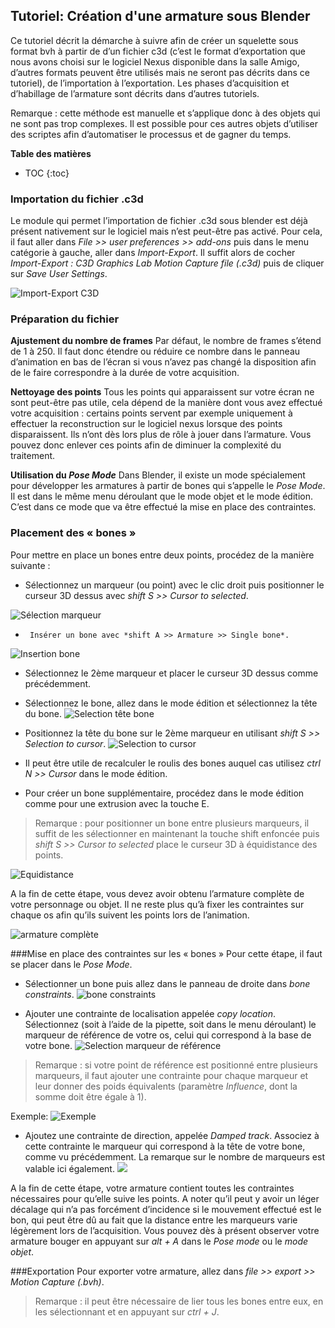 ## Tutoriel: Création d'une armature sous Blender

Ce tutoriel décrit la démarche à suivre afin de créer un squelette sous format bvh à partir de d’un fichier c3d (c’est le format d’exportation que nous avons choisi sur le logiciel Nexus disponible dans la salle Amigo, d’autres formats peuvent être utilisés mais ne seront pas décrits dans ce tutoriel), de l’importation à l’exportation.
Les phases d’acquisition et d’habillage de l’armature sont décrits dans d’autres tutoriels.

Remarque : cette méthode est manuelle et s’applique donc à des objets qui ne sont pas trop complexes. Il est possible pour ces autres objets d’utiliser des scriptes afin d’automatiser le processus et de gagner du temps.

**Table des matières**

* TOC
{:toc}



### Importation du fichier .c3d
Le module qui permet l’importation de fichier .c3d sous blender est déjà présent nativement sur le logiciel mais n’est peut-être pas activé. Pour cela, il faut aller dans *File >> user preferences >> add-ons* puis dans le menu catégorie à gauche, aller dans *Import-Export*. Il suffit alors de cocher *Import-Export : C3D Graphics Lab Motion Capture file (.c3d)* puis de cliquer sur *Save User Settings*.

![Import-Export C3D](http://img4.hostingpics.net/pics/850825tuto26.png)

### Préparation du fichier
**Ajustement du nombre de frames**
Par défaut, le nombre de frames s’étend de 1 à 250. Il faut donc étendre ou réduire ce nombre dans le panneau d’animation en bas de l’écran si vous n’avez pas changé la disposition afin de le faire correspondre à la durée de votre acquisition.

**Nettoyage des points**
Tous les points qui apparaissent sur votre écran ne sont peut-être pas utile, cela dépend de la manière dont vous avez effectué votre acquisition : certains points servent par exemple uniquement à effectuer la reconstruction sur le logiciel nexus lorsque des points disparaissent. Ils n’ont dès lors plus de rôle à jouer dans l’armature. Vous pouvez donc enlever ces points afin de diminuer la complexité du traitement.

**Utilisation du *Pose Mode***
Dans Blender, il existe un mode spécialement pour développer les armatures à partir de bones qui s’appelle le *Pose Mode*. Il est dans le même menu déroulant que le mode objet et le mode édition. C’est dans ce mode que va être effectué la mise en place des contraintes.

### Placement des « bones »
Pour mettre en place un bones entre deux points, procédez de la manière suivante :

 * Sélectionnez un marqueur (ou point) avec le clic droit puis positionner le curseur 3D dessus avec *shift S >> Cursor to selected*.
 
 ![Sélection marqueur](http://img4.hostingpics.net/pics/868314tuto28.png)
 
 *  	Insérer un bone avec *shift A >> Armature >> Single bone*.

 ![Insertion bone](http://img4.hostingpics.net/pics/445571tuto29.png)

 * Sélectionnez le 2ème marqueur et placer le curseur 3D dessus comme précédemment.
 * Sélectionnez le bone, allez dans le mode édition et sélectionnez la tête du bone.
 ![Selection tête bone](http://img4.hostingpics.net/pics/383445tuto30.png)

 * Positionnez la tête du bone sur le 2ème marqueur en utilisant *shift S >> Selection to cursor*.
 ![Selection to cursor](http://img4.hostingpics.net/pics/189035tuto31.png)

 * Il peut être utile de recalculer le roulis des bones auquel cas utilisez *ctrl N >> Cursor* dans le mode édition.
 * Pour créer un bone supplémentaire, procédez dans le mode édition comme pour une extrusion avec la touche E.

>Remarque : pour positionner un bone entre plusieurs marqueurs, il suffit de les sélectionner en maintenant la touche shift enfoncée puis *shift S >> Cursor to selected* place le curseur 3D à équidistance des points.

![Equidistance](http://img4.hostingpics.net/pics/865029tuto32.png)

A la fin de cette étape, vous devez avoir obtenu l’armature complète de votre personnage ou objet. Il ne reste plus qu’à fixer les contraintes sur chaque os afin qu’ils suivent les points lors de l’animation.

![armature complète](http://img4.hostingpics.net/pics/627073tuto33.png)

###Mise en place des contraintes sur les « bones »
Pour cette étape, il faut se placer dans le *Pose Mode*.

 * Sélectionner un bone puis allez dans le panneau de droite dans *bone constraints*.
![bone constraints](http://img4.hostingpics.net/pics/937945tuto34.png)

 * Ajouter une contrainte de localisation appelée *copy location*. Sélectionnez (soit à l’aide de la pipette, soit dans le menu déroulant) le marqueur de référence de votre os, celui qui correspond à la base de votre bone.
 ![Selection marqueur de référence](http://img4.hostingpics.net/pics/508374tuto35.png)

>Remarque : si votre point de référence est positionné entre plusieurs marqueurs, il faut ajouter une contrainte pour chaque marqueur et leur donner des poids équivalents (paramètre *Influence*, dont la somme doit être égale à 1).

Exemple:
![Exemple](http://img4.hostingpics.net/pics/125530tuto36.png)

 * Ajoutez une contrainte de direction, appelée *Damped track*. Associez à cette contrainte le marqueur qui correspond à la tête de votre bone, comme vu précédemment. La remarque sur le nombre de marqueurs est valable ici également.
![](http://img4.hostingpics.net/pics/386165tuto37.png)

A la fin de cette étape, votre armature contient toutes les contraintes nécessaires pour qu’elle suive les points. A noter qu’il peut y avoir un léger décalage qui n’a pas forcément d’incidence si le mouvement effectué est le bon, qui peut être dû au fait que la distance entre les marqueurs varie légèrement lors de l’acquisition.
Vous pouvez dès à présent observer votre armature bouger en appuyant sur *alt + A* dans le *Pose mode* ou le *mode objet*.

###Exportation
Pour exporter votre armature, allez dans *file >> export >> Motion Capture (.bvh)*.

>Remarque : il peut être nécessaire de lier tous les bones entre eux, en les sélectionnant et en appuyant sur *ctrl + J*.



